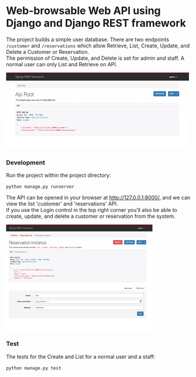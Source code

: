 # Web-browsable Web API using Django and Django REST framework

The project builds a simple user database. There are two endpoints `/customer` and `/reservations` which allow Retrieve, List, Create, Update, and Delete a Customer or Reservation. <br />
The permission of Create, Update, and Delete is set for admin and staff. A normal user can only List and Retrieve on API.

<img src="./img/API_screenshot.png" alt="API" title="An API example" width="500" height="210"/>

### Development

Run the project within the project directory:

```
python manage.py runserver
```

The API can be opened in your browser at http://127.0.0.1:8000/, and we can view the list 'customer' and 'reservations' API. <br />
If you use the Login control in the top right corner you'll also be able to create, update, and delete a customer or reservation from the system.


<img src="./img/API_reservation_screenshot.png" alt="API-reservation" title="An API Reservation example" width="400" height="290"/>


### Test

The tests for the Create and List for a normal user and a staff:

```
python manage.py test
```
